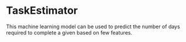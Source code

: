 # TaskEstimator
This machine learning model can be used to predict the number of days required to complete a given based on few features.
